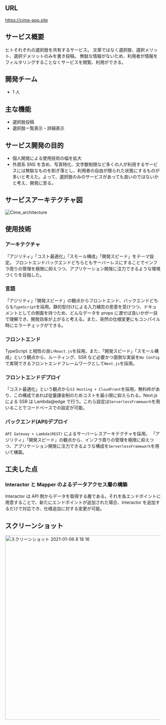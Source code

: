## URL

https://cime-app.site

## サービス概要

ヒトそれぞれの選択肢を共有するサービス。
文章ではなく選択肢、選択メリット、選択デメリットのみを書き投稿。
無駄な情報がないため、利用者が情報をフィルタリングすることなくサービスを閲覧、利用ができる。

## 開発チーム

- 1 人

## 主な機能

- 選択肢投稿
- 選択肢一覧表示・詳細表示

## サービス開発の目的

- 個人開発による使用技術の幅を拡大
- 外資系 SNS を含め、写真特化、文字数制限など多くの人が利用するサービスには無駄なものを削ぎ落とし、利用者の自由が限られた状態にするものが多いと考えた。よって、選択肢のみのサービスがあっても良いのではないかと考え、開発に至る。

## サービスアーキテクチャ図

![Cime_architecture](https://user-images.githubusercontent.com/50947613/104549959-28c49180-5677-11eb-8276-180f45610a27.png)

## 使用技術

### アーキテクチャ

「アジリティ」「コスト最適化」「スモール構成」「開発スピード」をテーマ設定。
フロントエンドバックエンドどちらともサーバーレスにすることでインフラ周りの管理を極限に抑えつつ、アプリケーション開発に注力できるような環境づくりを目指した。

### 言語

「アジリティ」「開発スピード」の観点からフロントエンド、バックエンドどちらも`TypeScript`を採用。静的型付けによる入力補完の恩恵を受けつつ、ドキュメントとしての側面を持つため、どんなデータを props に渡せば良いかが一目で理解でき、開発効率が上がると考える。また、突然の仕様変更にもコンパイル時にエラーチェックができる。

### フロントエンド

TypeScript と相性の良い`React.js`を採用。また、「開発スピード」「スモール構成」という観点から、ルーティング、SSR など必要かつ面倒な実装を`No Config`で実現できるフロントエンドフレームワークとして`Next.js`を採用。

### フロントエンドデプロイ

「コスト最適化」という観点から`S3 Hosting + CloudFront`を採用。無料枠があり、この構成であれば従量課金制のためコストを最小限に抑えられる。Next.js による SSR は Lambda@edge で行う。これら設定は`ServerlessFramework`を用いることでコードベースでの設定が可能。

### バックエンド(API)デプロイ

`API Gateway + Lambda(REST)` によるサーバーレスアーキテクチャを採用。 「アジリティ」「開発スピード」の観点から、インフラ周りの管理を極限に抑えつつ、アプリケーション開発に注力できるような構成を`ServerlessFramework`を用いて構築。

## 工夫した点

### Interactor と Mapper のよるデータアクセス層の構築

Interactor は API 側からデータを取得する層である。それを各エンドポイントに用意することで、新たにエンドポイントが追加された場合、Interactor を追加するだけで対応でき、仕様追加に対する変更が可能。

## スクリーンショット

<img width="596" alt="スクリーンショット 2021-01-06 8 18 16" src="https://user-images.githubusercontent.com/50947613/103710183-bd841b00-4ff7-11eb-859f-0a59a1b2ddfb.png">
